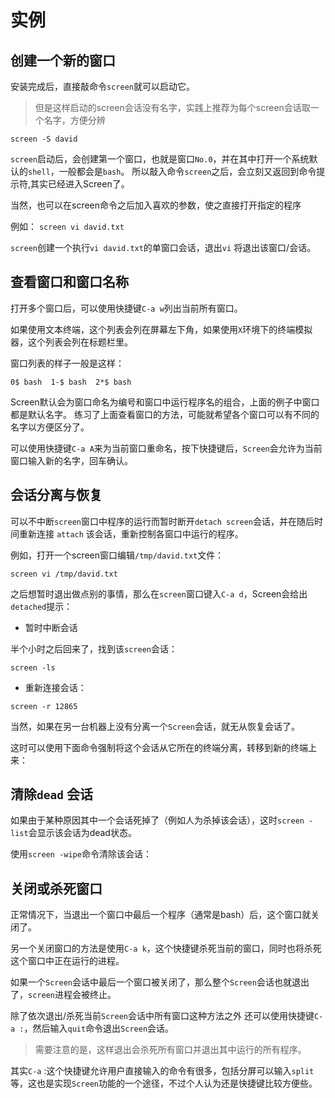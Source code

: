 # 实例

## 创建一个新的窗口

安装完成后，直接敲命令`screen`就可以启动它。
> 但是这样启动的screen会话没有名字，实践上推荐为每个screen会话取一个名字，方便分辨

`screen -S david`

`screen`启动后，会创建第一个窗口，也就是窗口`No.0`，并在其中打开一个系统默认的`shell`，一般都会是`bash`。
所以敲入命令`screen`之后，会立刻又返回到命令提示符,其实已经进入Screen了。

当然，也可以在screen命令之后加入喜欢的参数，使之直接打开指定的程序

例如：
`screen vi david.txt`

`screen`创建一个执行`vi david.txt`的单窗口会话，退出`vi` 将退出该窗口/会话。

## 查看窗口和窗口名称

打开多个窗口后，可以使用快捷键`C-a w`列出当前所有窗口。

如果使用文本终端，这个列表会列在屏幕左下角，如果使用`X`环境下的终端模拟器，这个列表会列在标题栏里。

窗口列表的样子一般是这样：

`0$ bash  1-$ bash  2*$ bash`

Screen默认会为窗口命名为编号和窗口中运行程序名的组合，上面的例子中窗口都是默认名字。
练习了上面查看窗口的方法，可能就希望各个窗口可以有不同的名字以方便区分了。

可以使用快捷键`C-a A`来为当前窗口重命名，按下快捷键后，`Screen`会允许为当前窗口输入新的名字，回车确认。

## 会话分离与恢复

可以不中断`screen`窗口中程序的运行而暂时断开`detach screen`会话，并在随后时间重新连接 `attach` 该会话，重新控制各窗口中运行的程序。

例如，打开一个screen窗口编辑`/tmp/david.txt`文件：

`screen vi /tmp/david.txt`

之后想暂时退出做点别的事情，那么在`screen`窗口键入`C-a d`，Screen会给出`detached`提示：

- 暂时中断会话

半个小时之后回来了，找到该`screen`会话：

`screen -ls`

- 重新连接会话：

`screen -r 12865`

当然，如果在另一台机器上没有分离一个`Screen`会话，就无从恢复会话了。

这时可以使用下面命令强制将这个会话从它所在的终端分离，转移到新的终端上来：

## 清除`dead` 会话

如果由于某种原因其中一个会话死掉了（例如人为杀掉该会话），这时`screen -list`会显示该会话为dead状态。

使用`screen -wipe`命令清除该会话：

## 关闭或杀死窗口

正常情况下，当退出一个窗口中最后一个程序（通常是bash）后，这个窗口就关闭了。

另一个关闭窗口的方法是使用`C-a k`，这个快捷键杀死当前的窗口，同时也将杀死这个窗口中正在运行的进程。

如果一个`Screen`会话中最后一个窗口被关闭了，那么整个`Screen`会话也就退出了，`screen`进程会被终止。

除了依次退出/杀死当前`Screen`会话中所有窗口这种方法之外
 还可以使用快捷键`C-a :`，然后输入`quit`命令退出`Screen`会话。

> 需要注意的是，这样退出会杀死所有窗口并退出其中运行的所有程序。

其实`C-a` :这个快捷键允许用户直接输入的命令有很多，包括分屏可以输入`split`等，这也是实现`Screen`功能的一个途径，不过个人认为还是快捷键比较方便些。
